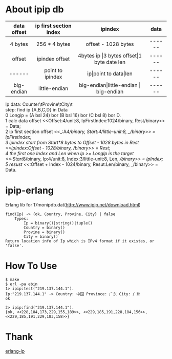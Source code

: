 # About ipip db
| data offset | ip first section index | ipindex | data |
|:---------:|:----------:|:-----------:|:---------:|
| 4 bytes | 256 * 4 bytes | offset - 1028 bytes |------|
|offset| ipindex offset |4bytes ip &#124;3 bytes offset&#124;1 byte date len |------|
|------|point to ipindex|ip&#124;point to data&#124;len|------|------|
| big-endian | little-endian |big-endian&#124;little-endian &#124; big-endian |------|

Ip data: Counter\tProvine\tCity\t  
step: find ip {A,B,C,D} in Data  
0 Longip = (A bsl 24) bor (B bsl 16) bor (C bsl 8) bor D.  
1 calc data offset <<Offset:4/unit:8, IpFirstIndex:1024/binary, Rest/binary>> = Data;  
2 ip first section offset <<_:A*4/binary, Start:4/little-unit:8, _/binary>> = IpFirstIndex;  
3 ipindex start from Start\*8 bytes to Offset - 1028 bytes in Rest <<IpIndex:Offset - 1028/binary, _/binary>> = Rest;  
4 the first one Index and Len when Ip >= LongIp is the target <<_:Start*8/binary, Ip:4/unit:8, Index:3/little-unit:8, Len, _/binary>> = IpIndex;  
5 resust <<_:Offset + Index - 1024/binary, Resut:Len/binary, _/binary>> = Data.  

# ipip-erlang
Erlang lib for 17monipdb.dat(http://www.ipip.net/download.html)  
```
find(Ip) -> {ok, Country, Provine, City} | false
    Types:
        Ip = binary()|string()|tuple()
        Country = binary()
        Provine = binary()
        City = binary()
Return location info of Ip which is IPv4 format if it existes, or 'false'.
```

# How To Use
```shell
$ make   
$ erl -pa ebin   
1> ipip:test("219.137.144.1").  
Ip:"219.137.144.1" -> Country: 中国 Province: 广东 City: 广州  
ok

2> ipip:find("219.137.144.1").  
{ok, <<228,184,173,229,155,189>>, <<229,185,191,228,184,156>>, <<229,185,191,229,183,158>>}
```
# Thank
[erlang-ip](https://github.com/kqqsysu/erlang-ip)

